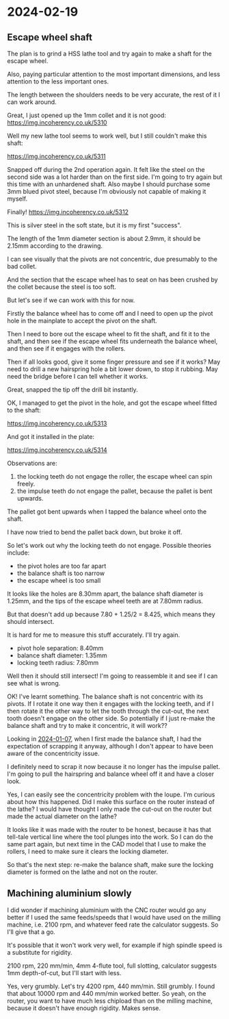 # 2024-02-19

## Escape wheel shaft

The plan is to grind a HSS lathe tool and try again to make a shaft for the escape wheel.

Also, paying particular attention to the most important dimensions, and less attention
to the less important ones.

The length between the shoulders needs to be very accurate, the rest of it I can work around.

Great, I just opened up the 1mm collet and it is not good: https://img.incoherency.co.uk/5310

Well my new lathe tool seems to work well, but I still couldn't make this shaft:

https://img.incoherency.co.uk/5311

Snapped off during the 2nd operation again. It felt like the steel on the second side was a lot
harder than on the first side. I'm going to try again but this time with an unhardened shaft. Also
maybe I should purchase some 3mm blued pivot steel, because I'm obviously not capable of
making it myself.

Finally! https://img.incoherency.co.uk/5312

This is silver steel in the soft state, but it is my first "success".

The length of the 1mm diameter section is about 2.9mm, it should be 2.15mm according to the drawing.

I can see visually that the pivots are not concentric, due presumably to the bad collet.

And the section that the escape wheel has to seat on has been crushed by the collet because the steel
is too soft.

But let's see if we can work with this for now.

Firstly the balance wheel has to come off and I need to open up the pivot hole in the mainplate
to accept the pivot on the shaft.

Then I need to bore out the escape wheel to fit the shaft, and fit it to the shaft, and then see
if the escape wheel fits underneath the balance wheel, and then see if it engages with the rollers.

Then if all looks good, give it some finger pressure and see if it works? May need to drill a new
hairspring hole a bit lower down, to stop it rubbing. May need the bridge before I can tell whether
it works.

Great, snapped the tip off the drill bit instantly.

OK, I managed to get the pivot in the hole, and got the escape wheel fitted to the shaft:

https://img.incoherency.co.uk/5313

And got it installed in the plate:

https://img.incoherency.co.uk/5314

Observations are:

1. the locking teeth do not engage the roller, the escape wheel can spin freely.
2. the impulse teeth do not engage the pallet, because the pallet is bent upwards.

The pallet got bent upwards when I tapped the balance wheel onto the shaft.

I have now tried to bend the pallet back down, but broke it off.

So let's work out why the locking teeth do not engage. Possible theories include:

 * the pivot holes are too far apart
 * the balance shaft is too narrow
 * the escape wheel is too small

It looks like the holes are 8.30mm apart, the balance shaft diameter is 1.25mm, and
the tips of the escape wheel teeth are at 7.80mm radius.

But that doesn't add up because 7.80 + 1.25/2 = 8.425, which means they should intersect.

It is hard for me to measure this stuff accurately. I'll try again.

 * pivot hole separation: 8.40mm
 * balance shaft diameter: 1.35mm
 * locking teeth radius: 7.80mm

Well then it should still intersect! I'm going to reassemble it and see if I can see what is wrong.

OK! I've learnt something. The balance shaft is not concentric with its pivots. If I rotate it one way
then it engages with the locking teeth, and if I then rotate it the other way to let the tooth through the cut-out,
the next tooth doesn't engage on the other side. So potentially if I just re-make the balance shaft and try
to make it concentric, it will work??

Looking in [2024-01-07](20240107.md), when I first made the balance shaft, I had the expectation of scrapping
it anyway, although I don't appear to have been aware of the concentricity issue.

I definitely need to scrap it now because it no longer has the impulse pallet.
I'm going to pull the hairspring and balance wheel off it and have a closer look.

Yes, I can easily see the concentricity problem with the loupe. I'm curious about how this happened. Did I make this surface
on the router instead of the lathe? I would have thought I only made the cut-out on the router but made the actual diameter on the lathe?

It looks like it was made with the router to be honest, because it has that tell-tale vertical line where the tool plunges into
the work. So I can do the same part again, but next time in the CAD model that I use to make the rollers, I need to make sure it clears the locking
diameter.

So that's the next step: re-make the balance shaft, make sure the locking diameter is formed on the lathe and not on the router.

## Machining aluminium slowly

I did wonder if machining aluminium with the CNC router would go any better if I used the
same feeds/speeds that I would have used on the milling machine, i.e. 2100 rpm, and whatever
feed rate the calculator suggests. So I'll give that a go.

It's possible that it won't work very well, for example if high spindle speed is a substitute for rigidity.

2100 rpm, 220 mm/min, 4mm 4-flute tool, full slotting, calculator suggests 1mm depth-of-cut, but I'll
start with less.

Yes, very grumbly. Let's try 4200 rpm, 440 mm/min. Still grumbly. I found that about 10000 rpm and 440 mm/min
worked better. So yeah, on the router, you want to have much less chipload than on the milling machine, because
it doesn't have enough rigidity. Makes sense.

